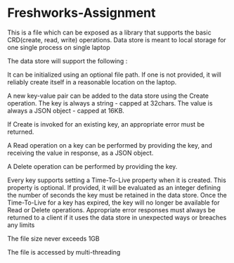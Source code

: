 # Freshworks-Assignment

This is a file which can be exposed as a library that supports the basic CRD(create, read, write) operations. Data store is meant to local storage for one single process on single laptop

The data store will support the following :

It can be initialized using an optional file path. If one is not provided, it will reliably create itself in a reasonable location on the laptop.

A new key-value pair can be added to the data store using the Create operation. The key is always a string - capped at 32chars. The value is always a JSON object - capped at 16KB.

If Create is invoked for an existing key, an appropriate error must be returned.

A Read operation on a key can be performed by providing the key, and receiving the value in response, as a JSON object.

A Delete operation can be performed by providing the key.

Every key supports setting a Time-To-Live property when it is created. This property is optional. If provided, it will be evaluated as an integer defining the number of seconds the key must be retained in the data store. Once the Time-To-Live for a key has expired, the key will no longer be available for Read or Delete operations.
Appropriate error responses must always be returned to a client if it uses the data store in unexpected ways or breaches any limits

The file size never exceeds 1GB

The file is accessed by multi-threading

